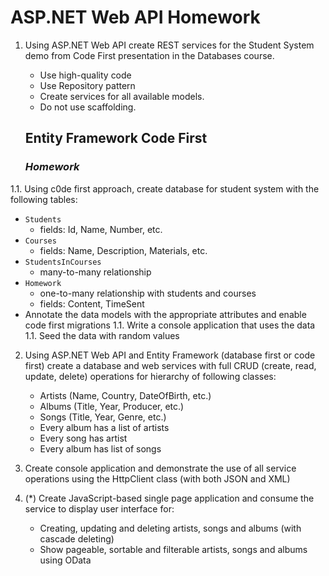 ASP.NET Web API Homework
========================

1. Using ASP.NET Web API create REST services for the Student System demo from Code First presentation in the Databases course.
	*	Use high-quality code
	*	Use Repository pattern
	*	Create services for all available models.
	*	Do not use scaffolding.
	
	## Entity Framework Code First
	### _Homework_

1.1.  Using c0de first approach, create database for student system with the following tables:
  * `Students`
    * fields: Id, Name, Number, etc.
  * `Courses`
    * fields: Name, Description, Materials, etc.
  * `StudentsInCourses`
    * many-to-many relationship
  * `Homework`
    * one-to-many relationship with students and courses
    * fields: Content, TimeSent
  * Annotate the data models with the appropriate attributes and enable code first migrations
1.1.  Write a console application that uses the data
1.1.  Seed the data with random values

2. Using ASP.NET Web API and Entity Framework (database first or code first) create a database and web services with full CRUD (create, read, update, delete) operations for hierarchy of following classes:
	*	Artists (Name, Country, DateOfBirth, etc.)
	*	Albums (Title, Year, Producer, etc.)
	*	Songs (Title, Year, Genre, etc.)
	*	Every album has a list of artists
	*	Every song has artist
	*	Every album has list of songs

3. Create console application and demonstrate the use of all service operations using the HttpClient class (with both JSON and XML)

4. (*) Create JavaScript-based single page application and consume the service to display user interface for:
	*	Creating, updating and deleting artists, songs and albums (with cascade deleting)
	*	Show pageable, sortable and filterable artists, songs and albums using OData





